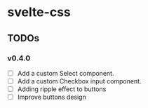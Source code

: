 # svelte-css

## TODOs

### v0.4.0

- [ ] Add a custom Select component.
- [ ] Add a custom Checkbox input component.
- [ ] Adding ripple effect to buttons
- [ ] Improve buttons design
